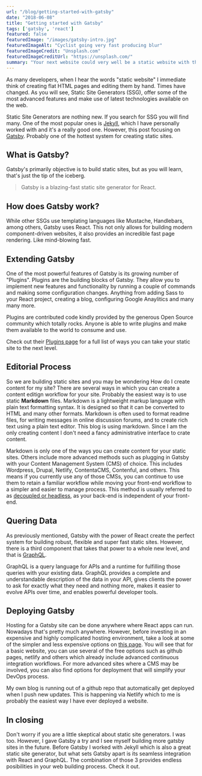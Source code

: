 ```yaml
---
url: "/blog/getting-started-with-gatsby"
date: "2018-06-08"
title: "Getting started with Gatsby"
tags: ['gatsby', 'react']
featured: false
featuredImage: "/images/gatsby-intro.jpg"
featuredImageAlt: "Cyclist going very fast producing blur"
featuredImageCredit: "Unsplash.com"
featuredImageCreditUrl: "https://unsplash.com/"
summary: "Your next website could very well be a static website with the power of React and the latest technologies.  Read on..."
---
```

As many developers, when I hear the words "static website" I immediate think of creating flat HTML pages and editing them by hand.  Times have changed.  As you will see, Static Site Generators (SSG), offer some of the most advanced features and make use of latest technologies available on the web.

Static Site Generators are nothing new.  If you search for SSG you will find many.  One of the most popular ones is [Jekyll](https://jekyllrb.com/), which I have personally worked with and it's a really good one.  However, this post focusing on [Gatsby](https://www.gatsbyjs.org/).  Probably one of the hottest system for creating static sites.

## What is Gatsby?

Gatsby's primarily objective is to build static sites, but as you will learn, that's just the tip of the iceberg.

<blockquote>
Gatsby is a blazing-fast static site generator for React.
</blockquote>

## How does Gatsby work?

While other SSGs use templating languages like Mustache, Handlebars, among others, Gatsby uses React.  This not only allows for building modern component-driven websites, it also provides an incredible fast page rendering.  Like mind-blowing fast.

## Extending Gatsby

One of the most powerful features of Gatsby is its growing number of "Plugins".  Plugins are the building blocks of Gatsby.  They allow you to implement new features and functionality by running a couple of commands and making some configuration changes.  Anything from adding Sass to your React project, creating a blog, configuring Google Anaylitics and many many more.

Plugins are contributed code kindly provided by the generous Open Source community which totally rocks.  Anyone is able to write plugins and make them available to the world to consume and use.

Check out their [Plugins page](https://www.gatsbyjs.org/plugins/) for a full list of ways you can take your static site to the next level.

## Editorial Process

So we are building static sites and you may be wondering How do I create content for my site?  There are several ways in which you can create a content editign workflow for your site.  Probably the easiest way is to use static **Markdown** files.  Markdown is a lightweight markup language with plain text formatting syntax. It is designed so that it can be converted to HTML and many other formats. Markdown is often used to format readme files, for writing messages in online discussion forums, and to create rich text using a plain text editor. This blog is using markdown.  Since I am the only creating content I don't need a fancy administrative interface to crate content.

Markdown is only one of the ways you can create content for your static sites.  Others include more advanced methods such as plugging in Gatsby with your Content Management System (CMS) of choice.  This includes Wordpress, Drupal, Netlify, ContentaCMS, Contenful, and others.  This means if you currently use any of those CMSs, you can continue to use them to retain a familiar workflow while moving your front-end workflow to a simpler and easier to manage process.  This method is usually referred to as [decoupled or headless](https://pantheon.io/decoupled-cms), as your back-end is independent of your front-end.

## Quering Data

As previously mentioned, Gatsby with the power of React create the perfect system for building robust, flexible and super fast static sites.  However, there is a third component that takes that power to a whole new level, and that is [GraphQL](https://graphql.org/).

GraphQL is a query language for APIs and a runtime for fulfilling those queries with your existing data. GraphQL provides a complete and understandable description of the data in your API, gives clients the power to ask for exactly what they need and nothing more, makes it easier to evolve APIs over time, and enables powerful developer tools.


## Deploying Gatsby

Hosting for a Gatsby site can be done anywhere where React apps can run.  Nowadays that's pretty much anywhere.  However, before investing in an expensive and highly complicated hosting environment, take a look at some of the simpler and less expensive options on [this page](https://www.gatsbyjs.org/docs/deploy-gatsby/).
You will see that for a basic website, you can use several of the free options such as github pages, netlify and others which already include advanced continuous integration workflows.  For more advanced sites where a CMS may be involved, you can also find options for deployment that will simplify your DevOps process.

My own blog is running out of a github repo that automatically get deployed when I push new updates.  This is happening via Netlify which to me is probably the easiest way I have ever deployed a website.

## In closing

Don't worry if you are a little skeptical about static site generators.  I was too.  However, I gave Gatsby a try and I see myself building more gatsby sites in the future.  Before Gatsby I worked with Jekyll which is also a great static site generator, but what sets Gatsby apart is its seamless integration with React and GraphQL.  The combination of those 3 provides endless posibilities in your web building process.  Check it out.
